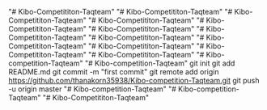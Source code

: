 "# Kibo-Competititon-Taqteam" 
"# Kibo-Competititon-Taqteam" 
"# Kibo-Competititon-Taqteam" 
"# Kibo-Competititon-Taqteam" 
"# Kibo-Competititon-Taqteam" 
"# Kibo-Competititon-Taqteam" 
"# Kibo-Competititon-Taqteam" 
"# Kibo-Competititon-Taqteam" 
"# Kibo-Competititon-Taqteam" 
"# Kibo-Competititon-Taqteam" 
"# Kibo-Competititon-Taqteam" 
"# Kibo-Competititon-Taqteam" 
"# Kibo-competition-Taqteam" 
"# Kibo-competition-Taqteam"  git init git add README.md git commit -m "first commit" git remote add origin https://github.com/thanakorn35938/Kibo-competition-Taqteam.git git push -u origin master 
"# Kibo-competition-Taqteam" 
"# Kibo-competition-Taqteam" 
"# Kibo-Competititon-Taqteam" 
